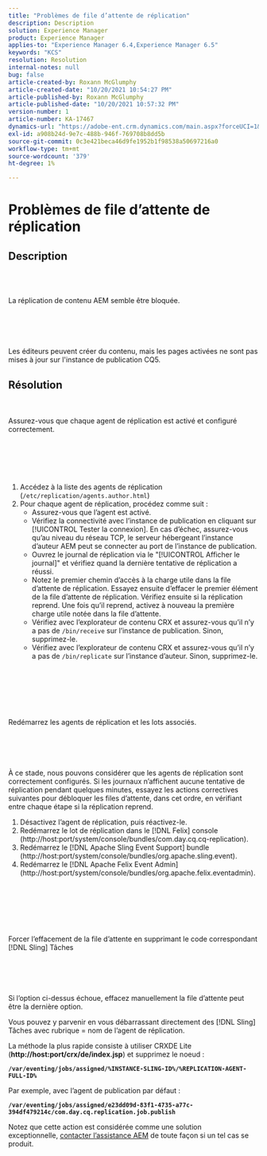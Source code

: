 ```yaml
---
title: "Problèmes de file d’attente de réplication"
description: Description
solution: Experience Manager
product: Experience Manager
applies-to: "Experience Manager 6.4,Experience Manager 6.5"
keywords: "KCS"
resolution: Resolution
internal-notes: null
bug: false
article-created-by: Roxann McGlumphy
article-created-date: "10/20/2021 10:54:27 PM"
article-published-by: Roxann McGlumphy
article-published-date: "10/20/2021 10:57:32 PM"
version-number: 1
article-number: KA-17467
dynamics-url: "https://adobe-ent.crm.dynamics.com/main.aspx?forceUCI=1&pagetype=entityrecord&etn=knowledgearticle&id=a8df06aa-f831-ec11-b6e5-000d3a5ba97a"
exl-id: a908b24d-9e7c-488b-946f-769708b8dd5b
source-git-commit: 0c3e421beca46d9fe1952b1f98538a50697216a0
workflow-type: tm+mt
source-wordcount: '379'
ht-degree: 1%

---
```


# Problèmes de file d’attente de réplication

## Description

<br><br><br>La réplication de contenu AEM semble être bloquée.<br><br><br><br><br><br>
Les éditeurs peuvent créer du contenu, mais les pages activées ne sont pas mises à jour sur l&#39;instance de publication CQ5.


## Résolution

<br><br>Assurez-vous que chaque agent de réplication est activé et configuré correctement.<br><br><br><br> <br><br>
1. Accédez à la liste des agents de réplication (`/etc/replication/agents.author.html`)
2. Pour chaque agent de réplication, procédez comme suit :
   - Assurez-vous que l’agent est activé.
   - Vérifiez la connectivité avec l’instance de publication en cliquant sur [!UICONTROL Tester la connexion]. En cas d’échec, assurez-vous qu’au niveau du réseau TCP, le serveur hébergeant l’instance d’auteur AEM peut se connecter au port de l’instance de publication.
   - Ouvrez le journal de réplication via le &quot;[!UICONTROL Afficher le journal]&quot; et vérifiez quand la dernière tentative de réplication a réussi.
   - Notez le premier chemin d’accès à la charge utile dans la file d’attente de réplication. Essayez ensuite d’effacer le premier élément de la file d’attente de réplication. Vérifiez ensuite si la réplication reprend. Une fois qu’il reprend, activez à nouveau la première charge utile notée dans la file d’attente.
   - Vérifiez avec l’explorateur de contenu CRX et assurez-vous qu’il n’y a pas de `/bin/receive` sur l’instance de publication. Sinon, supprimez-le.
   - Vérifiez avec l’explorateur de contenu CRX et assurez-vous qu’il n’y a pas de `/bin/replicate` sur l’instance d’auteur. Sinon, supprimez-le.

<br><br><br><br> <br><br>Redémarrez les agents de réplication et les lots associés.<br><br><br><br> <br><br>
À ce stade, nous pouvons considérer que les agents de réplication sont correctement configurés. Si les journaux n’affichent aucune tentative de réplication pendant quelques minutes, essayez les actions correctives suivantes pour débloquer les files d’attente, dans cet ordre, en vérifiant entre chaque étape si la réplication reprend.

1. Désactivez l’agent de réplication, puis réactivez-le.
2. Redémarrez le lot de réplication dans le [!DNL Felix] console (http://host:port/system/console/bundles/com.day.cq.cq-replication).
3. Redémarrez le [!DNL Apache Sling Event Support] bundle (http://host:port/system/console/bundles/org.apache.sling.event).
4. Redémarrez le [!DNL Apache Felix Event Admin] (http://host:port/system/console/bundles/org.apache.felix.eventadmin).

<br><br><br><br> <br><br>Forcer l’effacement de la file d’attente en supprimant le code correspondant [!DNL Sling] Tâches<br><br><br><br> <br><br>
Si l’option ci-dessus échoue, effacez manuellement la file d’attente peut être la dernière option.

Vous pouvez y parvenir en vous débarrassant directement des [!DNL Sling] Tâches avec rubrique = nom de l’agent de réplication.

La méthode la plus rapide consiste à utiliser CRXDE Lite (<b>http://host:port/crx/de/index.jsp</b>) et supprimez le noeud :

<b>`/var/eventing/jobs/assigned/%INSTANCE-SLING-ID%/%REPLICATION-AGENT-FULL-ID%`</b>

Par exemple, avec l’agent de publication par défaut :

<b>`/var/eventing/jobs/assigned/e23dd09d-83f1-4735-a77c-394df479214c/com.day.cq.replication.job.publish`</b>

Notez que cette action est considérée comme une solution exceptionnelle, [contacter l’assistance AEM](https://helpx.adobe.com/fr/marketing-cloud/contact-support.html) de toute façon si un tel cas se produit.

